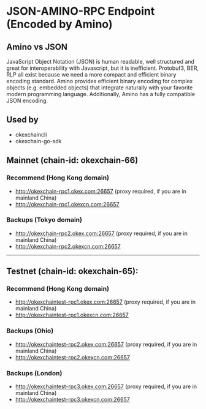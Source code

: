 # JSON-AMINO-RPC Endpoint (Encoded by Amino)

## Amino vs JSON
JavaScript Object Notation (JSON) is human readable, well structured and great for interoperability with Javascript, but it is inefficient. Protobuf3, BER, RLP all exist because we need a more compact and efficient binary encoding standard. Amino provides efficient binary encoding for complex objects (e.g. embedded objects) that integrate naturally with your favorite modern programming language. Additionally, Amino has a fully compatible JSON encoding. 

## Used by
- okexchaincli
- okexchain-go-sdk

## Mainnet (chain-id: okexchain-66)

### Recommend (Hong Kong domain)
 - http://okexchain-rpc1.okex.com:26657 (proxy required, if you are in mainland China)
 - http://okexchain-rpc1.okexcn.com:26657

### Backups (Tokyo domain)
 - http://okexchain-rpc2.okex.com:26657 (proxy required, if you are in mainland China)
 - http://okexchain-rpc2.okexcn.com:26657

___

## Testnet (chain-id: okexchain-65):

### Recommend (Hong Kong domain)
 - http://okexchaintest-rpc1.okex.com:26657 (proxy required, if you are in mainland China)
 - http://okexchaintest-rpc1.okexcn.com:26657
 
### Backups (Ohio)
 - http://okexchaintest-rpc2.okex.com:26657 (proxy required, if you are in mainland China)
 - http://okexchaintest-rpc2.okexcn.com:26657
 
### Backups (London)
 - http://okexchaintest-rpc3.okex.com:26657 (proxy required, if you are in mainland China)
 - http://okexchaintest-rpc3.okexcn.com:26657




